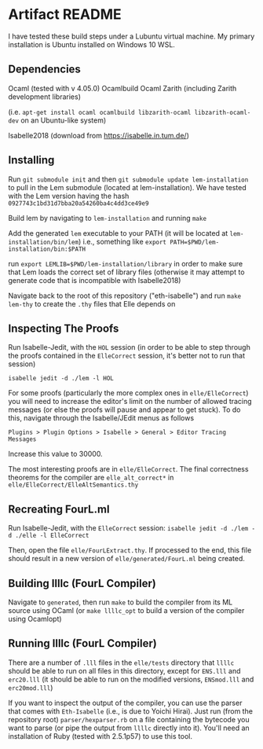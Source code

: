 # Artifact README

I have tested these build steps under a Lubuntu virtual machine. My primary
installation is Ubuntu installed on Windows 10 WSL.

## Dependencies

Ocaml (tested with v 4.05.0)
Ocamlbuild
Ocaml Zarith (including Zarith development libraries)

(i.e. `apt-get install ocaml ocamlbuild libzarith-ocaml libzarith-ocaml-dev`
on an Ubuntu-like system)

Isabelle2018
(download from https://isabelle.in.tum.de/)

## Installing

Run `git submodule init` and then `git submodule update lem-installation` to pull in the Lem submodule (located at lem-installation). We have tested with the Lem version having
the hash `0927743c1bd31d7bba20a54260ba4c4dd3ce49e9`

Build lem by navigating to `lem-installation` and running `make`

Add the generated `lem` executable to your PATH (it will be located at `lem-installation/bin/lem`)
i.e., something like `export PATH=$PWD/lem-installation/bin:$PATH`

run `export LEMLIB=$PWD/lem-installation/library` in order to make sure
that Lem loads the correct set of library files (otherwise it may attempt
to generate code that is incompatible with Isabelle2018)

Navigate back to the root of this repository ("eth-isabelle") and run `make lem-thy` to create the `.thy` files that Elle depends on

## Inspecting The Proofs

Run Isabelle-Jedit, with the `HOL` session (in order to be able to
step through the proofs contained in the `ElleCorrect` session,
it's better not to run that session)

`isabelle jedit -d ./lem -l HOL`

For some proofs (particularly the more complex ones in `elle/ElleCorrect`)
you will need to increase the editor's limit on the number of allowed tracing
messages (or else the proofs will pause and appear to get stuck). To do this,
navigate through the Isabelle/JEdit menus as follows

`Plugins > Plugin Options > Isabelle > General > Editor Tracing Messages`

Increase this value to 30000.

The most interesting proofs are in `elle/ElleCorrect`. The final
correctness theorems for the compiler are `elle_alt_correct*`
in `elle/ElleCorrect/ElleAltSemantics.thy`

## Recreating FourL.ml

Run Isabelle-Jedit, with the `ElleCorrect` session:
`isabelle jedit -d ./lem -d ./elle -l ElleCorrect`

Then, open the file `elle/FourLExtract.thy`. If processed to the end,
this file should result in a new version of `elle/generated/FourL.ml` being
created.

## Building llllc (FourL Compiler)

Navigate to `generated`, then run `make` to build
the compiler from its ML source using OCaml
(or `make llllc_opt` to
build a version of the compiler using Ocamlopt)

## Running llllc (FourL Compiler)

There are a number of `.lll` files in the `elle/tests` directory that
`llllc` should be able to run on all files in this directory, except
for `ENS.lll` and `erc20.lll` (it should be able to run on the modified
versions, `ENSmod.lll` and `erc20mod.lll`)

If you want to inspect the output of the compiler, you can use
the parser that comes with `Eth-Isabelle` (i.e., is
due to Yoichi Hirai).
Just run (from the
repository root) `parser/hexparser.rb` on a file containing the
bytecode you want to parse (or pipe the output from `llllc` directly
into it). You'll need an installation of Ruby
(tested with 2.5.1p57)
to use this tool.
